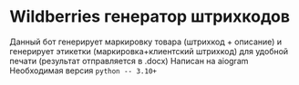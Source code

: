 # Wildberries генератор штрихкодов

Данный бот генерирует маркировку товара (штрихкод + описание) и генерирует этикетки (маркировка+клиентский штрихкод) для удобной печати (результат отправляется в .docx)
Написан на aiogram
Необходимая версия ```python -- 3.10+```
